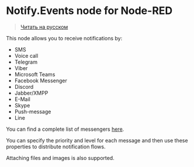 # Notify.Events node for Node-RED

> [Читать на русском](README_RU.md)

This node allows you to receive notifications by:
* SMS
* Voice call
* Telegram
* Viber
* Microsoft Teams
* Facebook Messenger
* Discord
* Jabber/XMPP
* E-Mail
* Skype
* Push-message
* Line

You can find a complete list of messengers [here](https://notify.events/features).

You can specify the priority and level for each message and then use these properties to distribute notification flows.

Attaching files and images is also supported.
